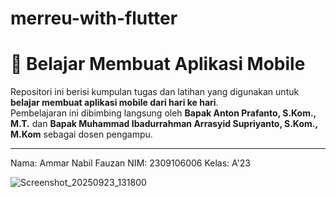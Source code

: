 # merreu-with-flutter

# 📱 Belajar Membuat Aplikasi Mobile

Repositori ini berisi kumpulan tugas dan latihan yang digunakan untuk **belajar membuat aplikasi mobile dari hari ke hari**.  
Pembelajaran ini dibimbing langsung oleh **Bapak Anton Prafanto, S.Kom., M.T.** dan **Bapak Muhammad Ibadurrahman Arrasyid Supriyanto, S.Kom., M.Kom** sebagai dosen pengampu.

---

Nama: Ammar Nabil Fauzan
NIM: 2309106006
Kelas: A'23

![Screenshot_20250923_131800](https://github.com/user-attachments/assets/af05b623-b783-4c0b-a32f-abde26fc7a60)

